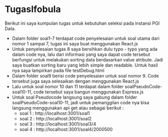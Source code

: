 # TugasIfobula

Berikut ini saya kumpulan tugas untuk kebutuhan seleksi pada instansi PGI Data.


- Dalam folder soal1-7 terdapat code penyelesaian untuk soal utama dari nomor 1 sampai 7, tugas ini saya buat menggunakan React.js 
- Untuk penyelesaian tugas 8 saya bersihkan dulu typo - typo yang ada dalam code nya, lalu dari informasi yang saya dapat code tersebut berfungsi untuk melakukan sorting data berdasarkan value atribute. Jadi saya buatkan sorting baru yang lebih simple dan readable. Untuk hasil nya saya lampirkan pada file testDebug.html
- Dalam folder soal9 berisi code penyelesaian untuk soal nomor 9. Code tersebut juga saya selesaikan dengan menggunakan React.js
- Lalu untuk soal nomor 10 dan 11 terdapat dalam folder soalPseudoCode-soal10-11, code tersebut saya bangun menggunakan Express.js
- Untuk soal Pseudocode langsung saya gabung dalam folder soalPseudoCode-soal10-11, jadi untuk pemanggilan code nya bisa langsung menggunakan api get atau sebagai berikut : 
  - soal 1 : http://localhost:3001/soal1
  - soal 2 : http://localhost:3001/soal2
  - soal 3 : http://localhost:3001/soal3/4
  - soal 4 : http://localhost:3001/soal4/2000500
